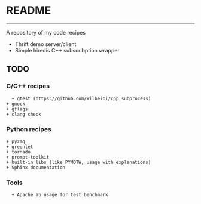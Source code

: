 # README
------
A repository of my code recipes

+ Thrift demo server/client
+ Simple hiredis C++ subscribption wrapper

## TODO

### C/C++ recipes
	  + gtest (https://github.com/Wilbeibi/cpp_subprocess)
    + gmock
    + gflags
    + clang check


### Python recipes
    + pyzmq
    + greenlet
    + tornado
    + prompt-toolkit
    + built-in libs (like PYMOTW, usage with explanations)
    + Sphinx documentation

### Tools
	  + Apache ab usage for test benchmark
